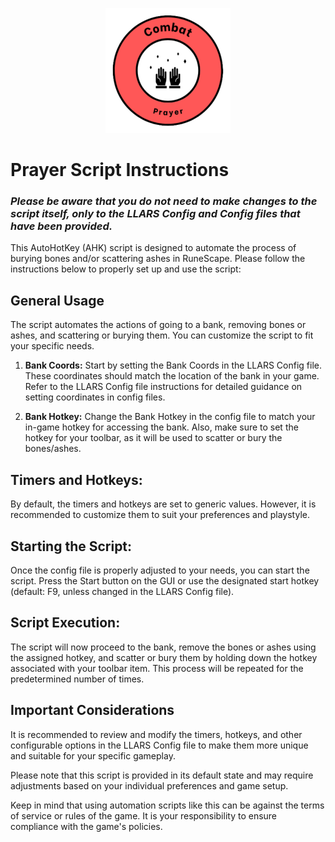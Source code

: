 <p align="center">
  <img width="200" height="200"src="https://github.com/Gubna-Tech/RuneScape/blob/main/Assets/Logo/Skills/Combat/Prayer.png">
</p>

# Prayer Script Instructions
### *Please be aware that you do not need to make changes to the script itself, only to the LLARS Config and Config files that have been provided.*
This AutoHotKey (AHK) script is designed to automate the process of burying bones and/or scattering ashes in RuneScape. Please follow the instructions below to properly set up and use the script:

## General Usage
The script automates the actions of going to a bank, removing bones or ashes, and scattering or burying them. You can customize the script to fit your specific needs.

1. **Bank Coords:**
Start by setting the Bank Coords in the LLARS Config file. These coordinates should match the location of the bank in your game. Refer to the LLARS Config file instructions for detailed guidance on setting coordinates in config files.

2. **Bank Hotkey:**
Change the Bank Hotkey in the config file to match your in-game hotkey for accessing the bank. Also, make sure to set the hotkey for your toolbar, as it will be used to scatter or bury the bones/ashes.

## Timers and Hotkeys: 
By default, the timers and hotkeys are set to generic values. However, it is recommended to customize them to suit your preferences and playstyle.

## Starting the Script: 
Once the config file is properly adjusted to your needs, you can start the script. Press the Start button on the GUI or use the designated start hotkey (default: F9, unless changed in the LLARS Config file).

## Script Execution:
The script will now proceed to the bank, remove the bones or ashes using the assigned hotkey, and scatter or bury them by holding down the hotkey associated with your toolbar item. This process will be repeated for the predetermined number of times.

## Important Considerations
It is recommended to review and modify the timers, hotkeys, and other configurable options in the LLARS Config file to make them more unique and suitable for your specific gameplay.

Please note that this script is provided in its default state and may require adjustments based on your individual preferences and game setup.

Keep in mind that using automation scripts like this can be against the terms of service or rules of the game. It is your responsibility to ensure compliance with the game's policies.

